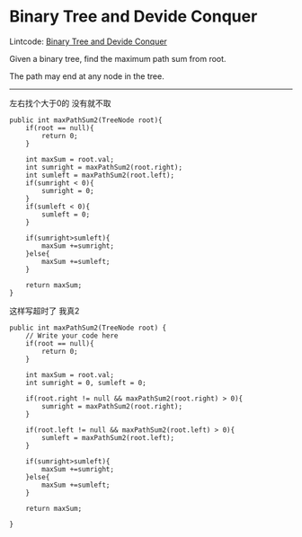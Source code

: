 # Binary Tree and Devide Conquer
Lintcode: [Binary Tree and Devide Conquer](http://www.lintcode.com/en/problem/binary-tree-maximum-path-sum-ii/)

Given a binary tree, find the maximum path sum from root.

The path may end at any node in the tree.


---



左右找个大于0的 没有就不取

    public int maxPathSum2(TreeNode root){
        if(root == null){
            return 0;
        }
        
        int maxSum = root.val;
        int sumright = maxPathSum2(root.right);
        int sumleft = maxPathSum2(root.left);
        if(sumright < 0){   
            sumright = 0;
        }
        if(sumleft < 0){   
            sumleft = 0;
        }
        
        if(sumright>sumleft){
            maxSum +=sumright;
        }else{
            maxSum +=sumleft;
        }
        
        return maxSum;
    }

这样写超时了 我真2

    public int maxPathSum2(TreeNode root) {
        // Write your code here
        if(root == null){
            return 0;
        }
        
        int maxSum = root.val;
        int sumright = 0, sumleft = 0;
        
        if(root.right != null && maxPathSum2(root.right) > 0){
            sumright = maxPathSum2(root.right);
        }
        
        if(root.left != null && maxPathSum2(root.left) > 0){
            sumleft = maxPathSum2(root.left);
        }       
        
        if(sumright>sumleft){
            maxSum +=sumright;
        }else{
            maxSum +=sumleft;
        }
        
        return maxSum;
        
    }